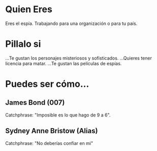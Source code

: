 # Quien Eres
Eres el espía. Trabajando para una organización o para tu país.

# Pillalo si

...Te gustan los personajes misteriosos y sofisticados.
...Quieres tener licencia para matar.
...Te gustan las películas de espías.

# Puedes ser cómo...


## James Bond (007)


Catchphrase: "Imposible es lo que hago de 9 a 6".


## Sydney Anne Bristow (Alias)


Catchphrase: "No deberías confiar en mi"
